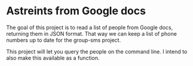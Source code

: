 # Astreints from Google docs
The goal of this project is to read a list of people from Google docs, returning
them in JSON format. That way we can keep a list of phone numbers up to date
for the group-sms project.

This project will let you query the people on the command line. I intend to
also make this available as a function.
